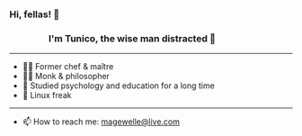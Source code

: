 ### Hi, fellas! 🤸
### &nbsp;&nbsp;&nbsp;&nbsp;&nbsp;&nbsp;&nbsp;&nbsp;&nbsp;&nbsp;&nbsp;&nbsp;&nbsp;&nbsp;&nbsp;&nbsp;&nbsp; I'm Tunico, the wise man distracted 🧙
---
- 🧑‍🍳 Former chef & maître
- 🧙🏿 Monk & philosopher
- 🧠 Studied psychology and education for a long time
- 🐧 Linux freak
---
- 📫 How to reach me: magewelle@live.com
